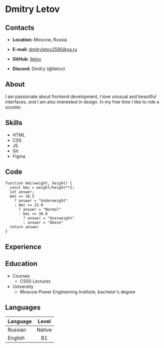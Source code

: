 # Dmitry Letov
## Contacts
- **Location:** Moscow, Russia

- **E-mail:** dmitryletov2595@ya.ru

- **GitHub:** [lletov](https://github.com/lletov/)

- **Discord:** Dmitry (@lletov)
## About
I am passionate about frontend development, I love unusual and beautiful interfaces, and I am also interested in design. In my free time I like to ride a scooter.
## Skills
- HTML
- CSS
- JS
- Git
- Figma
## Code
```
function bmi(weight, height) {
  const bmi = weight/height**2;
  let answer;
  bmi <= 18.5 
    ? answer = "Underweight" 
    : bmi <= 25.0 
      ? answer = "Normal"
      : bmi <= 30.0 
        ? answer = "Overweight"
        : answer = "Obese"
  return answer
}
```
## Experience
## Education
- Courses
    - CS50 Lectures
- University
    - Moscow Power Engineering Institute, bachelor's degree
## Languages
Language   | Level
-----------|:-------: 
Russian    |   Native 
English    |   B1 

